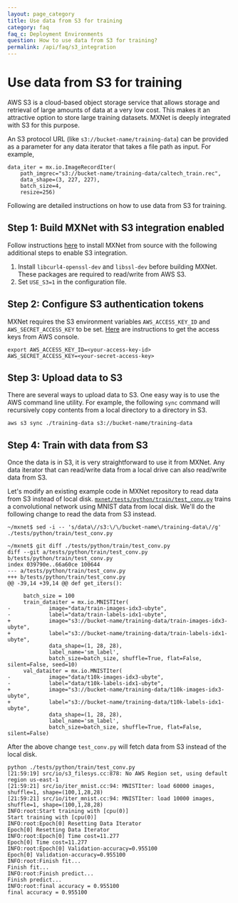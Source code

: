 ```yaml
---
layout: page_category
title: Use data from S3 for training
category: faq
faq_c: Deployment Environments
question: How to use data from S3 for training?
permalink: /api/faq/s3_integration
---
```

<!--- Licensed to the Apache Software Foundation (ASF) under one -->
<!--- or more contributor license agreements.  See the NOTICE file -->
<!--- distributed with this work for additional information -->
<!--- regarding copyright ownership.  The ASF licenses this file -->
<!--- to you under the Apache License, Version 2.0 (the -->
<!--- "License"); you may not use this file except in compliance -->
<!--- with the License.  You may obtain a copy of the License at -->

<!---   http://www.apache.org/licenses/LICENSE-2.0 -->

<!--- Unless required by applicable law or agreed to in writing, -->
<!--- software distributed under the License is distributed on an -->
<!--- "AS IS" BASIS, WITHOUT WARRANTIES OR CONDITIONS OF ANY -->
<!--- KIND, either express or implied.  See the License for the -->
<!--- specific language governing permissions and limitations -->
<!--- under the License. -->


# Use data from S3 for training

AWS S3 is a cloud-based object storage service that allows storage and retrieval of large amounts of data at a very low cost. This makes it an attractive option to store large training datasets. MXNet is deeply integrated with S3 for this purpose.

An S3 protocol URL (like `s3://bucket-name/training-data`) can be provided as a parameter for any data iterator that takes a file path as input. For example,

```
data_iter = mx.io.ImageRecordIter(
    path_imgrec="s3://bucket-name/training-data/caltech_train.rec",
    data_shape=(3, 227, 227),
    batch_size=4,
    resize=256)
```
Following are detailed instructions on how to use data from S3 for training.

## Step 1: Build MXNet with S3 integration enabled

Follow instructions [here]({{'/get_started'|relative_url}}) to install MXNet from source with the following additional steps to enable S3 integration.

1. Install `libcurl4-openssl-dev` and `libssl-dev` before building MXNet. These packages are required to read/write from AWS S3.
2. Set `USE_S3=1` in the configuration file.

## Step 2: Configure S3 authentication tokens

MXNet requires the S3 environment variables `AWS_ACCESS_KEY_ID` and `AWS_SECRET_ACCESS_KEY` to be set. [Here](https://aws.amazon.com/blogs/security/wheres-my-secret-access-key/) are instructions to get the access keys from AWS console.

```
export AWS_ACCESS_KEY_ID=<your-access-key-id>
AWS_SECRET_ACCESS_KEY=<your-secret-access-key>
```

## Step 3: Upload data to S3

There are several ways to upload data to S3. One easy way is to use the AWS command line utility. For example, the following `sync` command will recursively copy contents from a local directory to a directory in S3.

```
aws s3 sync ./training-data s3://bucket-name/training-data
```

## Step 4: Train with data from S3

Once the data is in S3, it is very straightforward to use it from MXNet. Any data iterator that can read/write data from a local drive can also read/write data from S3.

Let's modify an existing example code in MXNet repository to read data from S3 instead of local disk. [`mxnet/tests/python/train/test_conv.py`](https://github.com/dmlc/mxnet/blob/master/tests/python/train/test_conv.py) trains a convolutional network using MNIST data from local disk. We'll do the following change to read the data from S3 instead.

```
~/mxnet$ sed -i -- 's/data\//s3:\/\/bucket-name\/training-data\//g' ./tests/python/train/test_conv.py

~/mxnet$ git diff ./tests/python/train/test_conv.py
diff --git a/tests/python/train/test_conv.py b/tests/python/train/test_conv.py
index 039790e..66a60ce 100644
--- a/tests/python/train/test_conv.py
+++ b/tests/python/train/test_conv.py
@@ -39,14 +39,14 @@ def get_iters():

     batch_size = 100
     train_dataiter = mx.io.MNISTIter(
-            image="data/train-images-idx3-ubyte",
-            label="data/train-labels-idx1-ubyte",
+            image="s3://bucket-name/training-data/train-images-idx3-ubyte",
+            label="s3://bucket-name/training-data/train-labels-idx1-ubyte",
             data_shape=(1, 28, 28),
             label_name='sm_label',
             batch_size=batch_size, shuffle=True, flat=False, silent=False, seed=10)
     val_dataiter = mx.io.MNISTIter(
-            image="data/t10k-images-idx3-ubyte",
-            label="data/t10k-labels-idx1-ubyte",
+            image="s3://bucket-name/training-data/t10k-images-idx3-ubyte",
+            label="s3://bucket-name/training-data/t10k-labels-idx1-ubyte",
             data_shape=(1, 28, 28),
             label_name='sm_label',
             batch_size=batch_size, shuffle=True, flat=False, silent=False)
```

After the above change `test_conv.py` will fetch data from S3 instead of the local disk.

```
python ./tests/python/train/test_conv.py
[21:59:19] src/io/s3_filesys.cc:878: No AWS Region set, using default region us-east-1
[21:59:21] src/io/iter_mnist.cc:94: MNISTIter: load 60000 images, shuffle=1, shape=(100,1,28,28)
[21:59:21] src/io/iter_mnist.cc:94: MNISTIter: load 10000 images, shuffle=1, shape=(100,1,28,28)
INFO:root:Start training with [cpu(0)]
Start training with [cpu(0)]
INFO:root:Epoch[0] Resetting Data Iterator
Epoch[0] Resetting Data Iterator
INFO:root:Epoch[0] Time cost=11.277
Epoch[0] Time cost=11.277
INFO:root:Epoch[0] Validation-accuracy=0.955100
Epoch[0] Validation-accuracy=0.955100
INFO:root:Finish fit...
Finish fit...
INFO:root:Finish predict...
Finish predict...
INFO:root:final accuracy = 0.955100
final accuracy = 0.955100
```
